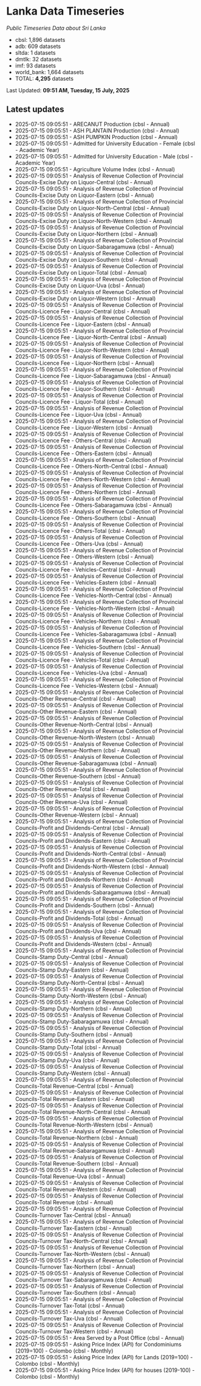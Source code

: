 # Lanka Data Timeseries
*Public Timeseries Data about Sri Lanka*

* cbsl: 1,896 datasets
* adb: 609 datasets
* sltda: 1 datasets
* dmtlk: 32 datasets
* imf: 93 datasets
* world_bank: 1,664 datasets
* TOTAL: **4,295** datasets

Last Updated: **09:51 AM, Tuesday, 15 July, 2025**

## Latest updates

* 2025-07-15 09:05:51 - ARECANUT Production (cbsl - Annual)
* 2025-07-15 09:05:51 - ASH PLANTAIN Production (cbsl - Annual)
* 2025-07-15 09:05:51 - ASH PUMPKIN Production (cbsl - Annual)
* 2025-07-15 09:05:51 - Admitted for University Education - Female (cbsl - Academic Year)
* 2025-07-15 09:05:51 - Admitted for University Education - Male (cbsl - Academic Year)
* 2025-07-15 09:05:51 - Agriculture Volume Index (cbsl - Annual)
* 2025-07-15 09:05:51 - Analysis of Revenue Collection of Provincial Councils-Excise Duty on Liquor-Central (cbsl - Annual)
* 2025-07-15 09:05:51 - Analysis of Revenue Collection of Provincial Councils-Excise Duty on Liquor-Eastern (cbsl - Annual)
* 2025-07-15 09:05:51 - Analysis of Revenue Collection of Provincial Councils-Excise Duty on Liquor-North-Central (cbsl - Annual)
* 2025-07-15 09:05:51 - Analysis of Revenue Collection of Provincial Councils-Excise Duty on Liquor-North-Western (cbsl - Annual)
* 2025-07-15 09:05:51 - Analysis of Revenue Collection of Provincial Councils-Excise Duty on Liquor-Northern (cbsl - Annual)
* 2025-07-15 09:05:51 - Analysis of Revenue Collection of Provincial Councils-Excise Duty on Liquor-Sabaragamuwa (cbsl - Annual)
* 2025-07-15 09:05:51 - Analysis of Revenue Collection of Provincial Councils-Excise Duty on Liquor-Southern (cbsl - Annual)
* 2025-07-15 09:05:51 - Analysis of Revenue Collection of Provincial Councils-Excise Duty on Liquor-Total (cbsl - Annual)
* 2025-07-15 09:05:51 - Analysis of Revenue Collection of Provincial Councils-Excise Duty on Liquor-Uva (cbsl - Annual)
* 2025-07-15 09:05:51 - Analysis of Revenue Collection of Provincial Councils-Excise Duty on Liquor-Western (cbsl - Annual)
* 2025-07-15 09:05:51 - Analysis of Revenue Collection of Provincial Councils-Licence Fee - Liquor-Central (cbsl - Annual)
* 2025-07-15 09:05:51 - Analysis of Revenue Collection of Provincial Councils-Licence Fee - Liquor-Eastern (cbsl - Annual)
* 2025-07-15 09:05:51 - Analysis of Revenue Collection of Provincial Councils-Licence Fee - Liquor-North-Central (cbsl - Annual)
* 2025-07-15 09:05:51 - Analysis of Revenue Collection of Provincial Councils-Licence Fee - Liquor-North-Western (cbsl - Annual)
* 2025-07-15 09:05:51 - Analysis of Revenue Collection of Provincial Councils-Licence Fee - Liquor-Northern (cbsl - Annual)
* 2025-07-15 09:05:51 - Analysis of Revenue Collection of Provincial Councils-Licence Fee - Liquor-Sabaragamuwa (cbsl - Annual)
* 2025-07-15 09:05:51 - Analysis of Revenue Collection of Provincial Councils-Licence Fee - Liquor-Southern (cbsl - Annual)
* 2025-07-15 09:05:51 - Analysis of Revenue Collection of Provincial Councils-Licence Fee - Liquor-Total (cbsl - Annual)
* 2025-07-15 09:05:51 - Analysis of Revenue Collection of Provincial Councils-Licence Fee - Liquor-Uva (cbsl - Annual)
* 2025-07-15 09:05:51 - Analysis of Revenue Collection of Provincial Councils-Licence Fee - Liquor-Western (cbsl - Annual)
* 2025-07-15 09:05:51 - Analysis of Revenue Collection of Provincial Councils-Licence Fee - Others-Central (cbsl - Annual)
* 2025-07-15 09:05:51 - Analysis of Revenue Collection of Provincial Councils-Licence Fee - Others-Eastern (cbsl - Annual)
* 2025-07-15 09:05:51 - Analysis of Revenue Collection of Provincial Councils-Licence Fee - Others-North-Central (cbsl - Annual)
* 2025-07-15 09:05:51 - Analysis of Revenue Collection of Provincial Councils-Licence Fee - Others-North-Western (cbsl - Annual)
* 2025-07-15 09:05:51 - Analysis of Revenue Collection of Provincial Councils-Licence Fee - Others-Northern (cbsl - Annual)
* 2025-07-15 09:05:51 - Analysis of Revenue Collection of Provincial Councils-Licence Fee - Others-Sabaragamuwa (cbsl - Annual)
* 2025-07-15 09:05:51 - Analysis of Revenue Collection of Provincial Councils-Licence Fee - Others-Southern (cbsl - Annual)
* 2025-07-15 09:05:51 - Analysis of Revenue Collection of Provincial Councils-Licence Fee - Others-Total (cbsl - Annual)
* 2025-07-15 09:05:51 - Analysis of Revenue Collection of Provincial Councils-Licence Fee - Others-Uva (cbsl - Annual)
* 2025-07-15 09:05:51 - Analysis of Revenue Collection of Provincial Councils-Licence Fee - Others-Western (cbsl - Annual)
* 2025-07-15 09:05:51 - Analysis of Revenue Collection of Provincial Councils-Licence Fee - Vehicles-Central (cbsl - Annual)
* 2025-07-15 09:05:51 - Analysis of Revenue Collection of Provincial Councils-Licence Fee - Vehicles-Eastern (cbsl - Annual)
* 2025-07-15 09:05:51 - Analysis of Revenue Collection of Provincial Councils-Licence Fee - Vehicles-North-Central (cbsl - Annual)
* 2025-07-15 09:05:51 - Analysis of Revenue Collection of Provincial Councils-Licence Fee - Vehicles-North-Western (cbsl - Annual)
* 2025-07-15 09:05:51 - Analysis of Revenue Collection of Provincial Councils-Licence Fee - Vehicles-Northern (cbsl - Annual)
* 2025-07-15 09:05:51 - Analysis of Revenue Collection of Provincial Councils-Licence Fee - Vehicles-Sabaragamuwa (cbsl - Annual)
* 2025-07-15 09:05:51 - Analysis of Revenue Collection of Provincial Councils-Licence Fee - Vehicles-Southern (cbsl - Annual)
* 2025-07-15 09:05:51 - Analysis of Revenue Collection of Provincial Councils-Licence Fee - Vehicles-Total (cbsl - Annual)
* 2025-07-15 09:05:51 - Analysis of Revenue Collection of Provincial Councils-Licence Fee - Vehicles-Uva (cbsl - Annual)
* 2025-07-15 09:05:51 - Analysis of Revenue Collection of Provincial Councils-Licence Fee - Vehicles-Western (cbsl - Annual)
* 2025-07-15 09:05:51 - Analysis of Revenue Collection of Provincial Councils-Other Revenue-Central (cbsl - Annual)
* 2025-07-15 09:05:51 - Analysis of Revenue Collection of Provincial Councils-Other Revenue-Eastern (cbsl - Annual)
* 2025-07-15 09:05:51 - Analysis of Revenue Collection of Provincial Councils-Other Revenue-North-Central (cbsl - Annual)
* 2025-07-15 09:05:51 - Analysis of Revenue Collection of Provincial Councils-Other Revenue-North-Western (cbsl - Annual)
* 2025-07-15 09:05:51 - Analysis of Revenue Collection of Provincial Councils-Other Revenue-Northern (cbsl - Annual)
* 2025-07-15 09:05:51 - Analysis of Revenue Collection of Provincial Councils-Other Revenue-Sabaragamuwa (cbsl - Annual)
* 2025-07-15 09:05:51 - Analysis of Revenue Collection of Provincial Councils-Other Revenue-Southern (cbsl - Annual)
* 2025-07-15 09:05:51 - Analysis of Revenue Collection of Provincial Councils-Other Revenue-Total (cbsl - Annual)
* 2025-07-15 09:05:51 - Analysis of Revenue Collection of Provincial Councils-Other Revenue-Uva (cbsl - Annual)
* 2025-07-15 09:05:51 - Analysis of Revenue Collection of Provincial Councils-Other Revenue-Western (cbsl - Annual)
* 2025-07-15 09:05:51 - Analysis of Revenue Collection of Provincial Councils-Profit and Dividends-Central (cbsl - Annual)
* 2025-07-15 09:05:51 - Analysis of Revenue Collection of Provincial Councils-Profit and Dividends-Eastern (cbsl - Annual)
* 2025-07-15 09:05:51 - Analysis of Revenue Collection of Provincial Councils-Profit and Dividends-North-Central (cbsl - Annual)
* 2025-07-15 09:05:51 - Analysis of Revenue Collection of Provincial Councils-Profit and Dividends-North-Western (cbsl - Annual)
* 2025-07-15 09:05:51 - Analysis of Revenue Collection of Provincial Councils-Profit and Dividends-Northern (cbsl - Annual)
* 2025-07-15 09:05:51 - Analysis of Revenue Collection of Provincial Councils-Profit and Dividends-Sabaragamuwa (cbsl - Annual)
* 2025-07-15 09:05:51 - Analysis of Revenue Collection of Provincial Councils-Profit and Dividends-Southern (cbsl - Annual)
* 2025-07-15 09:05:51 - Analysis of Revenue Collection of Provincial Councils-Profit and Dividends-Total (cbsl - Annual)
* 2025-07-15 09:05:51 - Analysis of Revenue Collection of Provincial Councils-Profit and Dividends-Uva (cbsl - Annual)
* 2025-07-15 09:05:51 - Analysis of Revenue Collection of Provincial Councils-Profit and Dividends-Western (cbsl - Annual)
* 2025-07-15 09:05:51 - Analysis of Revenue Collection of Provincial Councils-Stamp Duty-Central (cbsl - Annual)
* 2025-07-15 09:05:51 - Analysis of Revenue Collection of Provincial Councils-Stamp Duty-Eastern (cbsl - Annual)
* 2025-07-15 09:05:51 - Analysis of Revenue Collection of Provincial Councils-Stamp Duty-North-Central (cbsl - Annual)
* 2025-07-15 09:05:51 - Analysis of Revenue Collection of Provincial Councils-Stamp Duty-North-Western (cbsl - Annual)
* 2025-07-15 09:05:51 - Analysis of Revenue Collection of Provincial Councils-Stamp Duty-Northern (cbsl - Annual)
* 2025-07-15 09:05:51 - Analysis of Revenue Collection of Provincial Councils-Stamp Duty-Sabaragamuwa (cbsl - Annual)
* 2025-07-15 09:05:51 - Analysis of Revenue Collection of Provincial Councils-Stamp Duty-Southern (cbsl - Annual)
* 2025-07-15 09:05:51 - Analysis of Revenue Collection of Provincial Councils-Stamp Duty-Total (cbsl - Annual)
* 2025-07-15 09:05:51 - Analysis of Revenue Collection of Provincial Councils-Stamp Duty-Uva (cbsl - Annual)
* 2025-07-15 09:05:51 - Analysis of Revenue Collection of Provincial Councils-Stamp Duty-Western (cbsl - Annual)
* 2025-07-15 09:05:51 - Analysis of Revenue Collection of Provincial Councils-Total Revenue-Central (cbsl - Annual)
* 2025-07-15 09:05:51 - Analysis of Revenue Collection of Provincial Councils-Total Revenue-Eastern (cbsl - Annual)
* 2025-07-15 09:05:51 - Analysis of Revenue Collection of Provincial Councils-Total Revenue-North-Central (cbsl - Annual)
* 2025-07-15 09:05:51 - Analysis of Revenue Collection of Provincial Councils-Total Revenue-North-Western (cbsl - Annual)
* 2025-07-15 09:05:51 - Analysis of Revenue Collection of Provincial Councils-Total Revenue-Northern (cbsl - Annual)
* 2025-07-15 09:05:51 - Analysis of Revenue Collection of Provincial Councils-Total Revenue-Sabaragamuwa (cbsl - Annual)
* 2025-07-15 09:05:51 - Analysis of Revenue Collection of Provincial Councils-Total Revenue-Southern (cbsl - Annual)
* 2025-07-15 09:05:51 - Analysis of Revenue Collection of Provincial Councils-Total Revenue-Uva (cbsl - Annual)
* 2025-07-15 09:05:51 - Analysis of Revenue Collection of Provincial Councils-Total Revenue-Western (cbsl - Annual)
* 2025-07-15 09:05:51 - Analysis of Revenue Collection of Provincial Councils-Total Revenue (cbsl - Annual)
* 2025-07-15 09:05:51 - Analysis of Revenue Collection of Provincial Councils-Turnover Tax-Central (cbsl - Annual)
* 2025-07-15 09:05:51 - Analysis of Revenue Collection of Provincial Councils-Turnover Tax-Eastern (cbsl - Annual)
* 2025-07-15 09:05:51 - Analysis of Revenue Collection of Provincial Councils-Turnover Tax-North-Central (cbsl - Annual)
* 2025-07-15 09:05:51 - Analysis of Revenue Collection of Provincial Councils-Turnover Tax-North-Western (cbsl - Annual)
* 2025-07-15 09:05:51 - Analysis of Revenue Collection of Provincial Councils-Turnover Tax-Northern (cbsl - Annual)
* 2025-07-15 09:05:51 - Analysis of Revenue Collection of Provincial Councils-Turnover Tax-Sabaragamuwa (cbsl - Annual)
* 2025-07-15 09:05:51 - Analysis of Revenue Collection of Provincial Councils-Turnover Tax-Southern (cbsl - Annual)
* 2025-07-15 09:05:51 - Analysis of Revenue Collection of Provincial Councils-Turnover Tax-Total (cbsl - Annual)
* 2025-07-15 09:05:51 - Analysis of Revenue Collection of Provincial Councils-Turnover Tax-Uva (cbsl - Annual)
* 2025-07-15 09:05:51 - Analysis of Revenue Collection of Provincial Councils-Turnover Tax-Western (cbsl - Annual)
* 2025-07-15 09:05:51 - Area Served by a Post Office (cbsl - Annual)
* 2025-07-15 09:05:51 - Asking Price Index (API) for Condominiums (2019=100) - Colombo (cbsl - Monthly)
* 2025-07-15 09:05:51 - Asking Price Index (API) for Lands (2019=100) - Colombo (cbsl - Monthly)
* 2025-07-15 09:05:51 - Asking Price Index (API) for houses (2019-100) - Colombo (cbsl - Monthly)